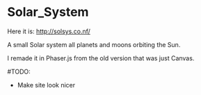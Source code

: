 # Solar_System
Here it is:
http://solsys.co.nf/

A small Solar system all planets and moons orbiting the Sun.

I remade it in Phaser.js from the old version that was just Canvas.

#TODO:

- Make site look nicer
